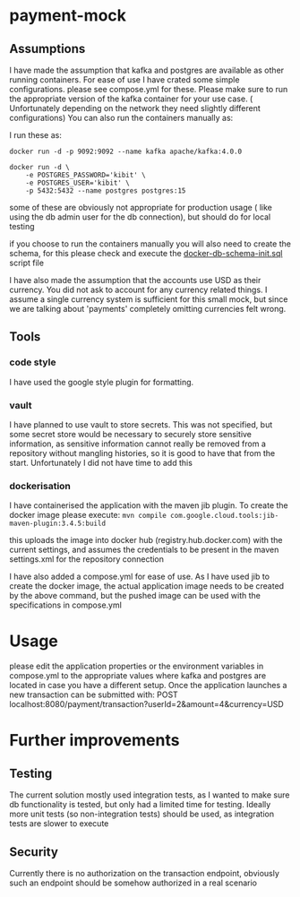 # payment-mock

## Assumptions
I have made the assumption that kafka and postgres are available as other running containers.
For ease of use I have crated some simple configurations. please see compose.yml for these. Please make sure 
to run the appropriate version of the kafka container for your use case. ( Unfortunately depending on the network 
they need slightly different configurations) 
You can also run the containers manually as:

I run these as:
```
docker run -d -p 9092:9092 --name kafka apache/kafka:4.0.0
```
```
docker run -d \
    -e POSTGRES_PASSWORD='kibit' \ 
    -e POSTGRES_USER='kibit' \
    -p 5432:5432 --name postgres postgres:15
```
some of these are obviously not appropriate for production usage ( like using the db admin user for the db connection), 
but should do for local testing

if you choose to run the containers manually you will also need to create the schema, for this please check and execute
the [docker-db-schema-init.sql](docker-db-schema-init.sql) script file

I have also made the assumption that the accounts use USD as their currency. 
You did not ask to account for any currency related things. I assume a single currency system is sufficient for 
this small mock, but since we are talking about 'payments' completely omitting currencies felt wrong. 

## Tools
### code style
I have used the google style plugin for formatting.

### vault
I have planned to use vault to store secrets. This was not specified, but some secret store would be necessary 
to securely store sensitive information, as sensitive information cannot really be removed from a 
repository without mangling histories, so it is good to have that from the start. Unfortunately I did not have time to
add this

### dockerisation
I have containerised the application with the maven jib plugin. To create the docker image please execute:
```mvn compile com.google.cloud.tools:jib-maven-plugin:3.4.5:build```

this uploads the image into docker hub (registry.hub.docker.com) with the current settings, and assumes the credentials 
to be present in the maven settings.xml for the repository connection

I have also added a compose.yml for ease of use. As I have used jib to create the docker image, the actual application 
image needs to be created by the above command, but the pushed image can be used with the specifications in compose.yml

# Usage
please edit the application properties or the environment variables in compose.yml to the appropriate values where 
kafka and postgres are located in case you have a different setup.
Once the application launches a new transaction can be submitted with:
POST localhost:8080/payment/transaction?userId=2&amount=4&currency=USD

# Further improvements

## Testing
The current solution mostly used integration tests, as I wanted to make sure db functionality is tested, but only had
a limited time for testing. Ideally more unit tests (so non-integration tests) should be used, as integration tests are
slower to execute

## Security
Currently there is no authorization on the transaction endpoint, obviously such an endpoint should be somehow authorized
in a real scenario